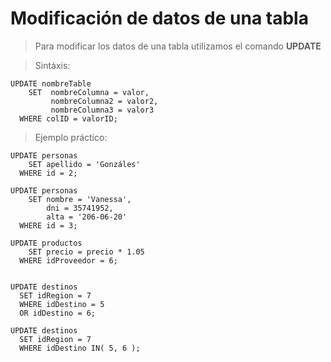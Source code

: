 # Modificación de datos de una tabla

> Para modificar los datos de una tabla 
> utilizamos el comando **UPDATE**

> Sintáxis: 

    UPDATE nombreTable  
        SET  nombreColumna = valor,  
             nombreColumna2 = valor2,  
             nombreColumna3 = valor3 
      WHERE colID = valorID;

> Ejemplo práctico:

    UPDATE personas  
        SET apellido = 'Gonzáles'    
      WHERE id = 2;  

    UPDATE personas  
        SET nombre = 'Vanessa',  
            dni = 35741952,  
            alta = '206-06-20'  
      WHERE id = 3;  

    UPDATE productos  
        SET precio = precio * 1.05  
      WHERE idProveedor = 6;


    UPDATE destinos  
      SET idRegion = 7  
      WHERE idDestino = 5  
      OR idDestino = 6;  

    UPDATE destinos  
      SET idRegion = 7  
      WHERE idDestino IN( 5, 6 ); 


